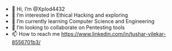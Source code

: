 - 👋 Hi, I’m @Xplod4432
- 👀 I’m interested in Ethical Hacking and exploring
- 🌱 I’m currently learning Computer Science and Engineering
- 💞️ I’m looking to collaborate on Pentesting tools
- 📫 How to reach me https://www.linkedin.com/in/tushar-vilekar-8556701b3/

<!---
Xplod4432/Xplod4432 is a ✨ special ✨ repository because its `README.md` (this file) appears on your GitHub profile.
You can click the Preview link to take a look at your changes.
--->
